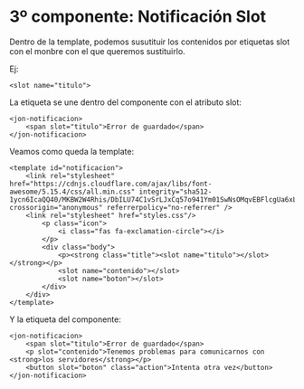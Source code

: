 # 3º componente: Notificación Slot

Dentro de la template, podemos susutituir los contenidos por etiquetas slot con el monbre con el que queremos sustituirlo.

Ej:

    <slot name="titulo">

La etiqueta se une dentro del componente con el atributo slot:

    <jon-notificacion>
        <span slot="titulo">Error de guardado</span>
    </jon-notificacion>

Veamos como queda la template:

    <template id="notificacion">
        <link rel="stylesheet" href="https://cdnjs.cloudflare.com/ajax/libs/font-awesome/5.15.4/css/all.min.css" integrity="sha512-1ycn6IcaQQ40/MKBW2W4Rhis/DbILU74C1vSrLJxCq57o941Ym01SwNsOMqvEBFlcgUa6xLiPY/NS5R+E6ztJQ==" crossorigin="anonymous" referrerpolicy="no-referrer" />
        <link rel="stylesheet" href="styles.css"/>
            <p class="icon">
                <i class="fas fa-exclamation-circle"></i>
            </p>
            <div class="body">
                <p><strong class="title"><slot name="titulo"></slot></strong></p>
                <slot name="contenido"></slot>
                <slot name="boton"></slot>
            </div>
        </div>
    </template>

Y la etiqueta del componente:

    <jon-notificacion>
        <span slot="titulo">Error de guardado</span>
        <p slot="contenido">Tenemos problemas para comunicarnos con <strong>los servidores</strong></p>
        <button slot="boton" class="action">Intenta otra vez</button>
    </jon-notificacion>